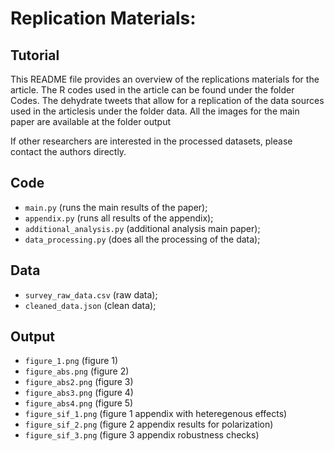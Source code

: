 # Replication Materials:

## Tutorial
This README file provides an overview of the replications materials for the article. The R codes used in the article can be found under the folder Codes. The dehydrate tweets that allow for a replication of the data sources used in the articlesis under the folder data. All the images for the main paper are available at the folder output

If other researchers are interested in the processed datasets, please contact the authors directly.

## Code
- `main.py` (runs the main results of the paper); 
- `appendix.py` (runs all results of the appendix);
- `additional_analysis.py` (additional analysis main paper);
- `data_processing.py` (does all the processing of the data);

## Data
- `survey_raw_data.csv` (raw data);
- `cleaned_data.json` (clean data);

## Output
- `figure_1.png` (figure 1)
- `figure_abs.png` (figure 2)
- `figure_abs2.png` (figure 3)
- `figure_abs3.png` (figure 4)
- `figure_abs4.png` (figure 5)
- `figure_sif_1.png` (figure 1 appendix with heteregenous effects)
- `figure_sif_2.png` (figure 2 appendix results for polarization)
- `figure_sif_3.png` (figure 3 appendix robustness checks)